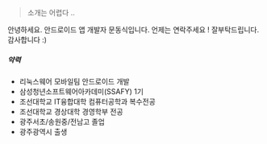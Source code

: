 > 소개는 어렵다 .. 

안녕하세요. 
안드로이드 앱 개발자 문동식입니다.
언제는 연락주세요 !
잘부탁드립니다. 감사합니다 :)

<!-- ##### My Programming Languages Spectrum

프로그래밍 스펙트럼 

> __Left-right__ is how much I prefer it.  __Top-down__ is how much I know it. __Versions__ are lower bounds.

|     | 💔️           | ❤️ ️                   | ❤️❤️ ️             | ❤️❤️❤️ ️               |
| --- | ------------- | ---------------------- | ------------------ | ---------------------- |
| 😅  | `PHP` `BASIC` | `ObjC` `Prolog` `Hack` | `Kotlin` `Dart`    | `Swift` `Agda` `Idris` |
| 🧐  |               | `Asm` `C++`  `Lisp*`   | `C++11` `C#` `AS3` | `Scala` `Rust`         |
| 😏  | `Shell`       | `C` `Java` `Python`    | `Typed JS*` `Wasm` | `Haskell` `Coq` `ML*`  |
| 🤓  |               | `JavaScript`           | `ECMAScript6`      | `λ` `Λ` `Π` `Σ`        | -->


##### 약력
- 리눅스웨어 모바일팀 안드로이드 개발
- 삼성청년소프트웨어아카데미(SSAFY) 1기
- 조선대학교 IT융합대학 컴퓨터공학과 복수전공
- 조선대학교 경상대학 경영학부 전공
- 광주서초/송원중/전남고 졸업
- 광주광역시 출생